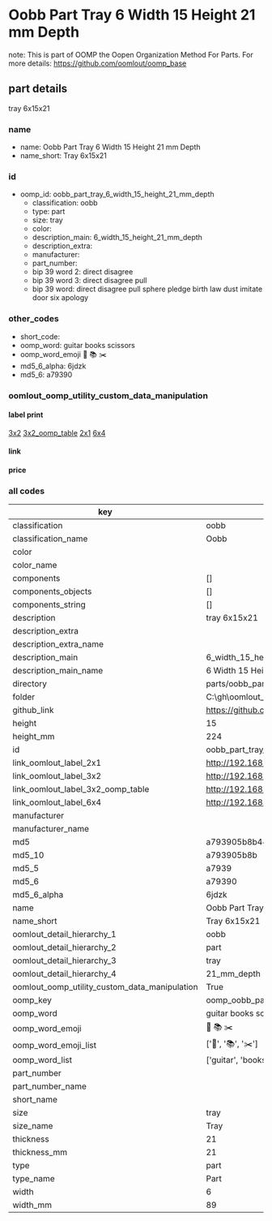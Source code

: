 # Oobb Part Tray 6 Width 15 Height 21 mm Depth  

note: This is part of OOMP the Oopen Organization Method For Parts. For more details: https://github.com/oomlout/oomp_base

##  part details
  



tray 6x15x21



### name
* name: Oobb Part Tray 6 Width 15 Height 21 mm Depth
* name_short: Tray 6x15x21 
### id
* oomp_id: oobb_part_tray_6_width_15_height_21_mm_depth
  * classification: oobb
  * type: part
  * size: tray
  * color: 
  * description_main: 6_width_15_height_21_mm_depth
  * description_extra: 
  * manufacturer: 
  * part_number: 
  * bip 39 word 2: direct disagree
  * bip 39 word 3: direct disagree pull
  * bip 39 word: direct disagree pull sphere pledge birth law dust imitate door six apology

### other_codes
* short_code: 
* oomp_word: guitar books scissors
* oomp_word_emoji :guitar: :books: :scissors:
* md5_6_alpha: 6jdzk
* md5_6: a79390






### oomlout_oomp_utility_custom_data_manipulation
#### label print
[3x2](http://192.168.1.245:1112/?label=oomp%206jdzk)
[3x2_oomp_table](http://192.168.1.108:1112/?label=oomp%206jdzk)
[2x1](http://192.168.1.242:1112/?label=oomp%206jdzk)
[6x4](http://192.168.1.55:1112/?label=oomp%206jdzk)    

#### link

                              

#### price







### all codes 
| key | value |  
| --- | --- |  
| classification | oobb |  
| classification_name | Oobb |  
| color |  |  
| color_name |  |  
| components | [] |  
| components_objects | [] |  
| components_string | [] |  
| description | tray 6x15x21 |  
| description_extra |  |  
| description_extra_name |  |  
| description_main | 6_width_15_height_21_mm_depth |  
| description_main_name | 6 Width 15 Height 21 mm Depth |  
| directory | parts/oobb_part_tray_6_width_15_height_21_mm_depth |  
| folder | C:\gh\oomlout_oobb_version_4_generated_parts\parts\oobb_part_tray_6_width_15_height_21_mm_depth |  
| github_link | https://github.com/oomlout/oomlout_oomp_part_src/tree/main/parts/oobb_part_tray_6_width_15_height_21_mm_depth |  
| height | 15 |  
| height_mm | 224 |  
| id | oobb_part_tray_6_width_15_height_21_mm_depth |  
| link_oomlout_label_2x1 | http://192.168.1.242:1112/?label=oomp%206jdzk |  
| link_oomlout_label_3x2 | http://192.168.1.245:1112/?label=oomp%206jdzk |  
| link_oomlout_label_3x2_oomp_table | http://192.168.1.108:1112/?label=oomp%206jdzk |  
| link_oomlout_label_6x4 | http://192.168.1.55:1112/?label=oomp%206jdzk |  
| manufacturer |  |  
| manufacturer_name |  |  
| md5 | a793905b8b444fbc5ad34d175a8fb1f4 |  
| md5_10 | a793905b8b |  
| md5_5 | a7939 |  
| md5_6 | a79390 |  
| md5_6_alpha | 6jdzk |  
| name | Oobb Part Tray 6 Width 15 Height 21 mm Depth |  
| name_short | Tray 6x15x21  |  
| oomlout_detail_hierarchy_1 | oobb |  
| oomlout_detail_hierarchy_2 | part |  
| oomlout_detail_hierarchy_3 | tray |  
| oomlout_detail_hierarchy_4 | 21_mm_depth |  
| oomlout_oomp_utility_custom_data_manipulation | True |  
| oomp_key | oomp_oobb_part_tray_6_width_15_height_21_mm_depth |  
| oomp_word | guitar books scissors |  
| oomp_word_emoji | :guitar: :books: :scissors: |  
| oomp_word_emoji_list | [':guitar:', ':books:', ':scissors:'] |  
| oomp_word_list | ['guitar', 'books', 'scissors'] |  
| part_number |  |  
| part_number_name |  |  
| short_name |  |  
| size | tray |  
| size_name | Tray |  
| thickness | 21 |  
| thickness_mm | 21 |  
| type | part |  
| type_name | Part |  
| width | 6 |  
| width_mm | 89 |  
